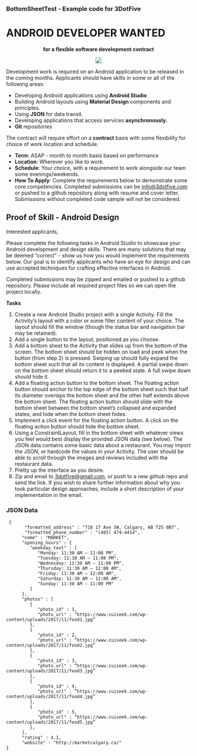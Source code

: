 ### BottomSheetTest - Example code for 3DotFive

<p align="center"> 
 <h1>ANDROID DEVELOPER WANTED</h1>
</p>

<p align="center">
 <b>for a flexible software development contract</b>
</p>

<p align="center">
 <img src="https://developer.android.com/_static/images/android/touchicon-180.png">
</p>

Development work is required on an Android application to be released in the coming months.
Applicants should have skills in some or all of the following areas:
* Developing Android applications using **Android Studio**
* Building Android layouts using **Material Design** components and principles.
* Using **JSON** for data transit.
* Developing applications that access services **asynchronously.**
* **Git** repositories

The contract will require effort on a **contract** basis with some flexibility for choice of work location and schedule.

* **Term**: ASAP - month to month basis based on performance
* **Location**: Wherever you like to work.
* **Schedule**: Your choice, with a requirement to work alongside our team some evenings/weekends.
* **How To Apply**: Complete the requirements below to demonstrate some core competencies. Completed submissions can be info@3dotfive.com or pushed to a github repository along with resume and cover letter. Submissions without completed code sample will not be considered.


## **Proof of Skill - Android Design**

Interested applicants,

Please complete the following tasks in Android Studio to showcase your Android development and design skills. There are many solutions that may be deemed “correct” - show us how you would implement the requirements below. Our goal is to identify applicants who have an eye for design and can use accepted techniques for crafting effective interfaces in Android.

Completed submissions may be zipped and emailed or pushed to a github repository. Please include all required project files so we can open the project locally.

**Tasks**

1. Create a new Android Studio project with a single Activity. 
 Fill the Activity’s layout with a color or some filler content of your choice. The layout should fill the window (though the status bar and navigation bar may be retained).
2. Add a single button to the layout, positioned as you choose.
3. Add a bottom sheet to the Activity that slides up from the bottom of the screen. The bottom sheet should be hidden on load and peek when the button (from step 2) is pressed. Swiping up should fully expand the bottom sheet such that all its content is displayed. A partial swipe down on the bottom sheet should return it to a peeked state. A full swipe down should hide it.
4. Add a floating action button to the bottom sheet. The floating action button should anchor to the top edge of the bottom sheet such that half its diameter overlaps the bottom sheet and the other half extends above the bottom sheet. The floating action button should slide with the bottom sheet between the bottom sheet’s collapsed and expanded states, and hide when the bottom sheet hides.
5. Implement a click event for the floating action button. A click on the floating action button should hide the bottom sheet.
6. Using a ConstraintLayout, fill in the bottom sheet with whatever views you feel would best display the provided JSON data (see below). The JSON data contains some basic data about a restaurant. You may import the JSON, or hardcode the values in your Activity. The user should be able to scroll through the images and reviews included with the restaurant data.
7. Pretty up the interface as you desire.
8. Zip and email to 3dotfive@gmail.com, or push to a new github repo and send the link. If you wish to share further information about why you took particular design approaches, include a short description of your implementation in the email.





### JSON Data
```
 {
       "formatted_address" : "718 17 Ave SW, Calgary, AB T2S 0B7",
       "formatted_phone_number" : "(403) 474-4414",
      "name" : "MARKET",
      "opening_hours" : {
         "weekday_text" : [
            "Monday: 11:30 AM – 11:00 PM",
            "Tuesday: 11:30 AM – 11:00 PM",
            "Wednesday: 11:30 AM – 11:00 PM",
            "Thursday: 11:30 AM – 12:00 AM",
            "Friday: 11:30 AM – 12:00 AM",
            "Saturday: 11:30 AM – 12:00 AM",
            "Sunday: 11:30 AM – 11:00 PM"
         ]
      },
      "photos" : [
         {
            "photo_id" : 1,
            "photo_url" : “https://www.cuiseek.com/wp-content/uploads/2017/11/food1.jpg”
         },
         {
            "photo_id" : 2,
            "photo_url" : “https://www.cuiseek.com/wp-content/uploads/2017/11/food2.jpg”
         },
         {
            "photo_id" : 3,
            "photo_url" : “https://www.cuiseek.com/wp-content/uploads/2017/11/food3.jpg”
         },
         {
            "photo_id" : 4,
            "photo_url" : “https://www.cuiseek.com/wp-content/uploads/2017/11/food4.jpg”
         },
         {
            "photo_id" : 5,
            "photo_url" : “https://www.cuiseek.com/wp-content/uploads/2017/11/food5.jpg”
         },
      ],
      "rating" : 4.1,
      "website" : "http://marketcalgary.ca/"
}
```


